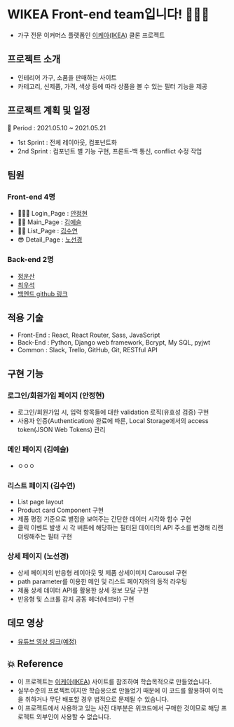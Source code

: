 # WIKEA Front-end team입니다! 👨🏻‍💻

- 가구 전문 이커머스 플랫폼인 [이케아(IKEA)](https://www.ikea.com/kr/ko/) 클론 프로젝트

## 프로젝트 소개

- 인테리어 가구, 소품을 판매하는 사이트
- 카테고리, 신제품, 가격, 색상 등에 따라 상품을 볼 수 있는 필터 기능을 제공

## 프로젝트 계획 및 일정

🎈 Period : 2021.05.10 ~ 2021.05.21
- 1st Sprint : 전체 레이아웃, 컴포넌트화
- 2nd Sprint : 컴포넌트 별 기능 구현, 프론트-백 통신, conflict 수정 작업

## 팀원

### Front-end 4명

  - 👱🏻‍♀️ Login_Page : [안정현](https://github.com/ahnjeongh2)
  - 👶🏻 Main_Page : [김예슬](https://github.com/yesl-kim)
  - 👱🏻 List_Page : [김수연](https://github.com/ksy4568)
  - 😎 Detail_Page : [노선경](https://github.com/celline1637)

### Back-end 2명

  - [정운산](https://github.com/Action2theFuture)
  - [최우석](https://github.com/tonic523)
  - [백엔드 github 링크](https://github.com/wecode-bootcamp-korea/20-1st-WIKEA-backend)

## 적용 기술

- Front-End : React, React Router, Sass, JavaScript
- Back-End : Python, Django web framework, Bcrypt, My SQL, pyjwt
- Common : Slack, Trello, GitHub, Git, RESTful API

## 구현 기능

### 로그인/회원가입 페이지 (안정현)

- 로그인/회원가입 시, 입력 항목들에 대한 validation 로직(유효성 검증) 구현 
- 사용자 인증(Authentication) 완료에 따른, Local Storage에서의 access token(JSON Web Tokens) 관리

### 메인 페이지 (김예슬)

- ㅇㅇㅇ

### 리스트 페이지 (김수연)

- List page layout
- Product card Component 구현
- 제품 평점 기준으로 별점을 보여주는 간단한 데이터 시각화 함수 구현
- 클릭 이벤트 발생 시 각 버튼에 해당하는 필터된 데이터의 API 주소를 변경해 리랜더링해주는 필터 구현

### 상세 페이지 (노선경)

- 상세 페이지의 반응형 레이아웃 및 제품 상세이미지 Carousel 구현
- path parameter를 이용한 메인 및 리스트 페이지와의 동적 라우팅
- 제품 상세 데이터 API를 활용한 상세 정보 모달 구현
- 반응형 및 스크롤 감지 공동 헤더(네브바) 구현


## 데모 영상
- [유튜브 영상 링크(예정)]()


## 💥 Reference
- 이 프로젝트는 [이케아(IKEA)](https://www.ikea.com/kr/ko/) 사이트를 참조하여 학습목적으로 만들었습니다.
- 실무수준의 프로젝트이지만 학습용으로 만들었기 때문에 이 코드를 활용하여 이득을 취하거나 무단 배포할 경우 법적으로 문제될 수 있습니다.
- 이 프로젝트에서 사용하고 있는 사진 대부분은 위코드에서 구매한 것이므로 해당 프로젝트 외부인이 사용할 수 없습니다.
